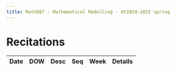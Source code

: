 ```yaml
---
title: Math087 - Mathematical Modelling - AY2024-2025 spring
---
```


# **Recitations**
  

  | Date | DOW | Desc | Seq | Week | Details |
  |------|-----|------|-----|------|---------|
